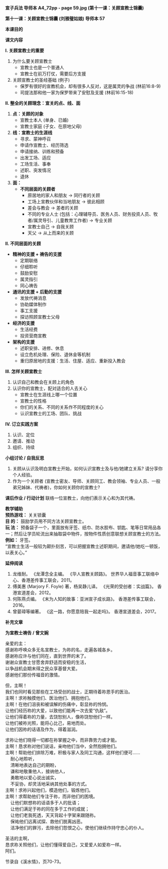 **宣子兵法 导师本 A4\_72pp - page 59.jpg (第十一课：关顾宣教士锦囊)**

**第十一课：关顾宣教士锦囊 (刘雅璧姑娘) 导师本 57**

**本课目的**

**课文内容**

**I. 关顾宣教士的重要**
1. 为什么要关顾宣教士
    * 宣教士也是一个普通人
    * 宣教士在前万打仗，需要后方支援
2. 关顾宣教士的圣经基础 (例子)
    * 保罗有很好的宣教机会，却有很多人反对，这是属灵的争战 (林前16:8-9)
    * 司提法那和他一家为保罗带来了安慰及支援 (林前16:15-18)

**II. 整全的关顾理念：宣关的点、线、面**
1. **点：关顾的对象**
    * 宣教士本人 (单身、已婚)
    * 宣教士家庭 (子女、在原地父母)
2. **线：宣教士的生涯线**
    * 寻求、蒙神呼召
    * 申请作宣教士、经历筛选
    * 申请接纳、训练和预备
    * 出发工场、适应
    * 工场生活、事奉
    * 述职、突发情况
    * 退休
3. **面：**
    * **不同层面的关顾者**
        * 原居地的家人和朋友 $\rightarrow$ 同行者的关顾
        * 工场上宣教伙伴和当地朋友 $\rightarrow$ 彼此相顾
        * 差会与教会 $\rightarrow$ 差者的关顾
        * 不同的专业人士 (包括：心理辅导员、医务人员、财务投资人员、牧者/属灵导引、儿童教育工作者) $\rightarrow$ 专业关顾
        * 宣教士自己 $\rightarrow$ 自我关顾
        * 天父 $\rightarrow$ 从上而来的关顾

**II. 不同层面的关顾**
* **精神的支援 + 祷告的支援**
    * 定期联络
    * 仔细聆听
    * 鼓励安慰
    * 属灵指引
    * 同心祷告
* **通讯的支援 + 后勤的支援**
    * 发放代祷消息
    * 协助媒体制作
    * 事工支援
    * 探访照顾宣教士父母
* **经济的支援**
    * 生活经费
    * 投资营商宣教
* **架构的支援**
    * 述职安排、进修、休息
    * 设立危机处理、保险、退休金等机制
    * 重归原居地的支援：生活、住屋、适应、重新投入教会

**III. 怎样关顾宣教士**
1. 认识自己和教会在关顾上的角色
2. 认识你的宣教士，配对适合的人去关心
    * 宣教士在生涯线上哪一个位置
    * 宣教士的性格
    * 你们的关系、不同的关系作不同程度的关心
    * 认识宣教士的工场、团队、挑战

**IV. 订立实践方案**
1. 认识、定位
2. 邀请、推动
3. 组织、持续

**小组讨论 / 自我反思**
1. 关顾从认识及明白宣教士开始，如何认识宣教士及与他/她建立关系? 请分享你个人经验。
2. 作为一个关顾者 (宣教士密友、导师、关顾同工、教会领袖、专业人员、一般弟兄姊妹、代祷者)，你如何关顾你的宣教士?

**课后作业 / 行动计划**
联络一位宣教士，向他们表示关心和为其代祷。

**教学辅助**  
**预热游戏：** 关关锁囊  
**目 的：** 鼓励学员用不同方法关顾宣教士。  
**玩 法：** 预备袋子一个，里面放有牙签、纸巾、防水胶布、钥匙、笔等日常用品各一；然后让学员轮流出来抽取袋中物件，按物件性质创意联想关顾宣教士的方法。  
**例如：** 牙签。  
“宣教士生活一般较为颠扑刻苦，可以把握宣教士述职期间，邀请他/她吃一顿饭，以表关心。”

**延伸阅读**
1. 龙维耐。 《龙潭念全主编。 《华人宣教关顾路》。 世界华人福音事工联络中心、香港差传事工联会，2011。
2. 傅美惠 (Marjory F. Foyle) 著，杨吴静儿译。 《光荣的受创者：实战篇》。 香港宣道差会，2012。
3. 何陈燕贞编。 《末为人知的故事：亚洲宣子成长路》。 香港差传事工联会，2016。
4. 曾晏璋等编著。 《这一路，你愿意陪我一起走吗》。 香港宣道差会，2017。

**补充文章**

**为宣教士祷告 / 曾文婉**

亲爱的主：  
感谢祢呼唤众多无名宣教士，为祢的名，走遍各城各乡。  
感谢祢应许与他们同在，直到世界的末了。  
谢谢众宣教士甘愿舍弃舒适而安稳的生活，  
以争战机会期末得之民众享基督大爱。  
感谢他们那份传福音的激情。

但，主啊！  
我们也同时看见那些在工场受创的战士，正期待着祢恩手的医治。  
主啊！求祢触摸他们、医治他们、拥抱他们。  
主啊！在他们沮丧和被误解的伤痛中，彰显祢的怜悯。  
让他们经历祢的大爱，以致他们能再一次去爱“仇敌”。  
让他们得着祢的力量，去饶恕别人，像祢饶恕他们一样。  
让他们被祢光照，能将心比己，易地而处。  
让他们因祢的话语及作为，得着滋润。

求祢让他们晓得一切都在祢掌握之中，而非靠势力或才能。  
主啊！恳求祢对他们说话，亲吻他们当中，全然抱拥他们。  
主啊！帮助他们排除万难，积极与家人及同工沟通，这样他们便可……  
$\quad$耐心地聆听，  
$\quad$清晰地表达自己的期盼，  
$\quad$谦和地敬重他人，接纳他人，  
$\quad$勇敢地以爱心说出诚实，  
$\quad$不妥协，却灵活地采纳其他处事的方式。  
主啊！求祢兴起他们，模造他们，锻炼他们。  
主啊！求帮助他们专注于祢，而非他们的困境。  
$\quad$让他们默想祢的话语多于人的批语；  
$\quad$让他们满足于祢的同在多于工作的成就；  
$\quad$让他们老我死透，天天背起十字架来跟随祢。  
$\quad$保祐他们远离试探、救他们脱离凶恶。  
$\quad$洁净他们的罪污，去除他们怨恨之心，使他们继续作持守忠心的仆人。

圣洁的主啊，  
恳求祢关照他们，让他们懂得爱自己，又爱爱人如爱祢一样。  
阿们。

节录自《溪水情》，页70-73。
